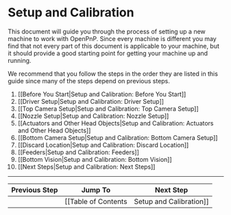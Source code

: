 # Setup and Calibration

This document will guide you through the process of setting up a new machine to work with OpenPnP. Since every machine is different you may find that not every part of this document is applicable to your machine, but it should provide a good starting point for getting your machine up and running.

We recommend that you follow the steps in the order they are listed in this guide since many of the steps depend on previous steps.

1. [[Before You Start|Setup and Calibration: Before You Start]]
2. [[Driver Setup|Setup and Calibration: Driver Setup]]
3. [[Top Camera Setup|Setup and Calibration: Top Camera Setup]]
4. [[Nozzle Setup|Setup and Calibration: Nozzle Setup]]
4. [[Actuators and Other Head Objects|Setup and Calibration: Actuators and Other Head Objects]]
5. [[Bottom Camera Setup|Setup and Calibration: Bottom Camera Setup]]
6. [[Discard Location|Setup and Calibration: Discard Location]]
7. [[Feeders|Setup and Calibration: Feeders]]
8. [[Bottom Vision|Setup and Calibration: Bottom Vision]]
9. [[Next Steps|Setup and Calibration: Next Steps]]

***

| Previous Step                 | Jump To                 | Next Step                                   |
| ----------------------------- | ----------------------- | ------------------------------------------- |
| | [[Table of Contents|Setup and Calibration]] | [[Before You Start|Setup and Calibration: Before You Start]] |